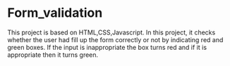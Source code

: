 # Form_validation
This project is based on HTML,CSS,Javascript. In this project, it checks whether the user had fill up the form correctly or not by indicating red and green boxes. If the input is inappropriate the box turns red and if it is appropriate then it turns green.
